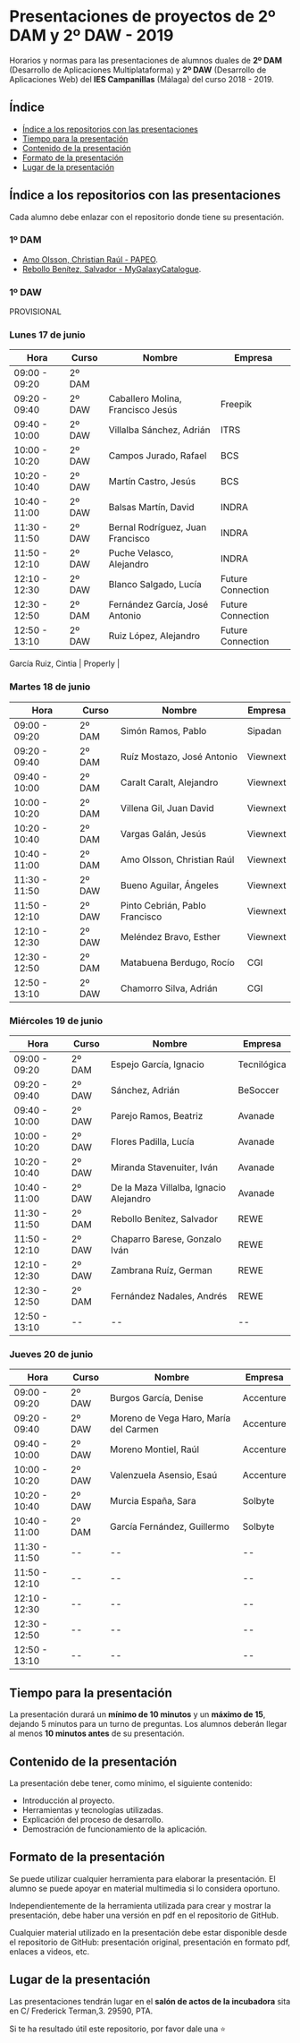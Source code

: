 # Presentaciones de proyectos de 2º DAM y 2º DAW - 2019
Horarios y normas para las presentaciones de alumnos duales de **2º DAM** (Desarrollo de Aplicaciones Multiplataforma) y **2º DAW** (Desarrollo de Aplicaciones Web) del **IES Campanillas** (Málaga) del curso 2018 - 2019.

## Índice

* [Índice a los repositorios con las presentaciones](#índice-a-los-repositorios-con-las-presentaciones)
* [Tiempo para la presentación](#tiempo-para-la-presentación)
* [Contenido de la presentación](#contenido-de-la-presentación)
* [Formato de la presentación](#formato-de-la-presentación)
* [Lugar de la presentación](#lugar-de-la-presentación)

## Índice a los repositorios con las presentaciones

Cada alumno debe enlazar con el repositorio donde tiene su presentación.

### 1º DAM
* [Amo Olsson, Christian Raúl - PAPEO](https://github.com/christianraulamo/Proyecto_Final).
* [Rebollo Benítez, Salvador - MyGalaxyCatalogue](https://github.com/SalvaRebollo/MyGalaxyCatalogueFinal).

### 1º DAW

PROVISIONAL

### Lunes 17 de junio

| Hora          	| Curso  	| Nombre                            	| Empresa           	|
|---------------	|--------	|-----------------------------------	|-------------------	|
| 09:00 - 09:20 	| 2º DAM 	| 
| 09:20 - 09:40 	| 2º DAW 	| Caballero Molina, Francisco Jesús 	| Freepik           	|
| 09:40 - 10:00 	| 2º DAW 	| Villalba Sánchez, Adrián          	| ITRS              	|
| 10:00 - 10:20 	| 2º DAW 	| Campos Jurado, Rafael             	| BCS               	|
| 10:20 - 10:40 	| 2º DAW 	| Martín Castro, Jesús              	| BCS               	|
| 10:40 - 11:00 	| 2º DAW 	| Balsas Martín, David              	| INDRA             	|
| 11:30 - 11:50 	| 2º DAW 	| Bernal Rodríguez, Juan Francisco  	| INDRA             	|
| 11:50 - 12:10 	| 2º DAW 	| Puche Velasco, Alejandro          	| INDRA             	|
| 12:10 - 12:30 	| 2º DAW 	| Blanco Salgado, Lucía             	| Future Connection 	|
| 12:30 - 12:50 	| 2º DAM 	| Fernández García, José Antonio    	| Future Connection 	|
| 12:50 - 13:10 	| 2º DAW 	| Ruiz López, Alejandro             	| Future Connection 	|

García Ruiz, Cintia               	| Properly          	|

### Martes 18 de junio

| Hora          	| Curso  	| Nombre                         	| Empresa  	|
|---------------	|--------	|--------------------------------	|----------	|
| 09:00 - 09:20 	| 2º DAM 	| Simón Ramos, Pablo             	| Sipadan  	|
| 09:20 - 09:40 	| 2º DAM 	| Ruíz Mostazo, José Antonio     	| Viewnext 	|
| 09:40 - 10:00 	| 2º DAM 	| Caralt Caralt, Alejandro       	| Viewnext 	|
| 10:00 - 10:20 	| 2º DAM 	| Villena Gil, Juan David        	| Viewnext 	|
| 10:20 - 10:40 	| 2º DAM 	| Vargas Galán, Jesús            	| Viewnext 	|
| 10:40 - 11:00 	| 2º DAM 	| Amo Olsson, Christian Raúl     	| Viewnext 	|
| 11:30 - 11:50 	| 2º DAW 	| Bueno Aguilar, Ángeles         	| Viewnext 	|
| 11:50 - 12:10 	| 2º DAW 	| Pinto Cebrián, Pablo Francisco 	| Viewnext 	|
| 12:10 - 12:30 	| 2º DAW 	| Meléndez Bravo, Esther         	| Viewnext 	|
| 12:30 - 12:50 	| 2º DAM 	| Matabuena Berdugo, Rocío       	| CGI      	|
| 12:50 - 13:10 	| 2º DAW 	| Chamorro Silva, Adrián         	| CGI      	|

### Miércoles 19 de junio


| Hora          	| Curso  	| Nombre                                 	| Empresa     	|
|---------------	|--------	|----------------------------------------	|-------------	|
| 09:00 - 09:20 	| 2º DAM 	| Espejo García, Ignacio                 	| Tecnilógica 	|
| 09:20 - 09:40 	| 2º DAW 	| Sánchez, Adrián                        	| BeSoccer    	|
| 09:40 - 10:00 	| 2º DAW 	| Parejo Ramos, Beatriz                  	| Avanade     	|
| 10:00 - 10:20 	| 2º DAW 	| Flores Padilla, Lucía                  	| Avanade     	|
| 10:20 - 10:40 	| 2º DAW 	| Miranda Stavenuiter, Iván              	| Avanade     	|
| 10:40 - 11:00 	| 2º DAW 	| De la Maza Villalba, Ignacio Alejandro 	| Avanade     	|
| 11:30 - 11:50 	| 2º DAM 	| Rebollo Benítez, Salvador              	| REWE        	|
| 11:50 - 12:10 	| 2º DAW 	| Chaparro Barese, Gonzalo Iván          	| REWE        	|
| 12:10 - 12:30 	| 2º DAW 	| Zambrana Ruíz, German                  	| REWE        	|
| 12:30 - 12:50 	| 2º DAM 	| Fernández Nadales, Andrés              	| REWE        	|
| 12:50 - 13:10 	| --     	| --                                     	| --          	|

### Jueves 20 de junio

| Hora          	| Curso  	| Nombre                                	| Empresa   	|
|---------------	|--------	|---------------------------------------	|-----------	|
| 09:00 - 09:20 	| 2º DAW 	| Burgos García, Denise                 	| Accenture 	|
| 09:20 - 09:40 	| 2º DAW 	| Moreno de Vega Haro, María del Carmen 	| Accenture 	|
| 09:40 - 10:00 	| 2º DAW 	| Moreno Montiel, Raúl                  	| Accenture 	|
| 10:00 - 10:20 	| 2º DAW 	| Valenzuela Asensio, Esaú              	| Accenture 	|
| 10:20 - 10:40 	| 2º DAW 	| Murcia España, Sara                   	| Solbyte   	|
| 10:40 - 11:00 	| 2º DAM 	| García Fernández, Guillermo           	| Solbyte   	|
| 11:30 - 11:50 	| --     	| --                                    	| --        	|
| 11:50 - 12:10 	| --     	| --                                    	| --        	|
| 12:10 - 12:30 	| --     	| --                                    	| --        	|
| 12:30 - 12:50 	| --     	| --                                    	| --        	|
| 12:50 - 13:10 	| --     	| --                                    	| --        	|


## Tiempo para la presentación

La presentación durará un **mínimo de 10 minutos** y un **máximo de 15**, dejando 5 minutos para un turno de preguntas. Los alumnos deberán llegar al menos **10 minutos antes** de su presentación.

## Contenido de la presentación

La presentación debe tener, como mínimo, el siguiente contenido:

* Introducción al proyecto.
* Herramientas y tecnologías utilizadas.
* Explicación del proceso de desarrollo.
* Demostración de funcionamiento de la aplicación.

## Formato de la presentación

Se puede utilizar cualquier herramienta para elaborar la presentación. El alumno se puede apoyar en material multimedia si lo considera oportuno.

Independientemente de la herramienta utilizada para crear y mostrar la presentación, debe haber una versión en pdf en el repositorio de GitHub.

Cualquier material utilizado en la presentación debe estar disponible desde el repositorio de GitHub: presentación original, presentación en formato pdf, enlaces a videos, etc.

## Lugar de la presentación

Las presentaciones tendrán lugar en el **salón de actos de la incubadora** sita en C/ Frederick Terman,3. 29590, PTA.

Si te ha resultado útil este repositorio, por favor dale una :star:
